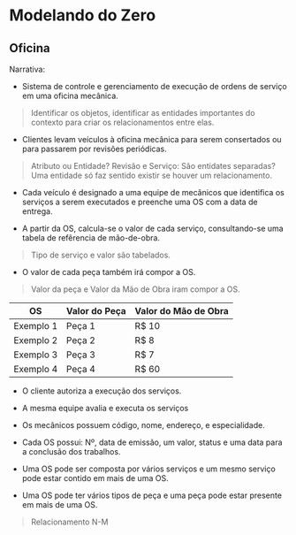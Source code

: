 # Modelando do Zero

## Oficina

Narrativa:

* Sistema de controle e gerenciamento de execução de ordens de serviço em uma oficina mecânica.


>Identificar os objetos, identificar as entidades importantes do contexto para criar os relacionamentos entre elas.


* Clientes levam veículos à oficina mecânica para serem consertados ou para passarem por revisões periódicas.

>Atributo ou Entidade?
>Revisão e Serviço: São entidates separadas?
>Uma entidade só faz sentido existir se houver um relacionamento.

* Cada veículo é designado a uma equipe de mecânicos que identifica os serviços a serem executados e preenche uma OS com a data de entrega.

* A partir da OS, calcula-se o valor de cada serviço, consultando-se uma tabela de refêrencia de mão-de-obra.

>Tipo de serviço e valor são tabelados.

* O valor de cada peça também irá compor a OS.

>Valor da peça e Valor da Mão de Obra iram compor a OS.

OS        | Valor do Peça    | Valor do Mão de Obra
--------- | ---------------- | --------------------
Exemplo 1 | Peça 1           | R$ 10
Exemplo 2 | Peça 2           | R$ 8
Exemplo 3 | Peça 3           | R$ 7
Exemplo 4 | Peça 4           | R$ 60

* O cliente autoriza a execução dos serviços.

* A mesma equipe avalia e executa os serviços

* Os mecânicos possuem código, nome, endereço, e especialidade.

* Cada OS possui: Nº, data de emissão, um valor, status e uma data para a conclusão dos trabalhos.

* Uma OS pode ser composta por vários serviços e um mesmo serviço pode estar contido em mais de uma OS.

* Uma OS pode ter vários tipos de peça e uma peça pode estar presente em mais de uma OS.

>Relacionamento N-M
